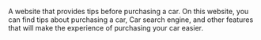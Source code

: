A website that provides tips before purchasing a car.
On this website, you can find tips about purchasing a car, Car search engine, and other features that will make the experience of purchasing your car easier.
